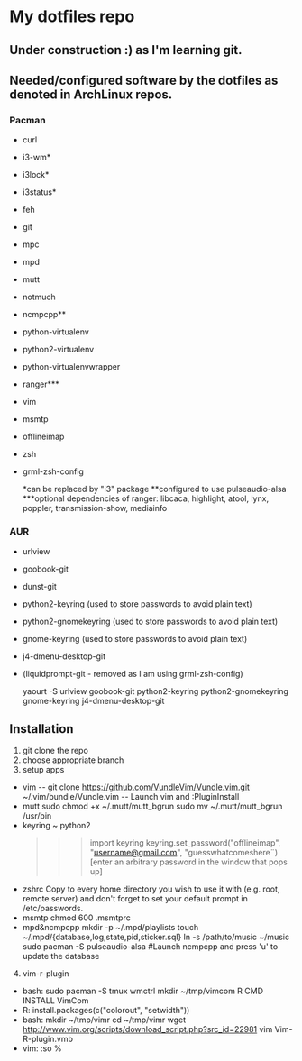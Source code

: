 # My dotfiles repo

Under construction :) as I'm learning git.
------------------------------------------

## Needed/configured software by the dotfiles as denoted in ArchLinux repos.
### Pacman
+ curl
+ i3-wm*
+ i3lock*
+ i3status*
+ feh
+ git
+ mpc
+ mpd
+ mutt
+ notmuch
+ ncmpcpp**
+ python-virtualenv
+ python2-virtualenv
+ python-virtualenvwrapper
+ ranger***
+ vim
+ msmtp
+ offlineimap
+ zsh
+ grml-zsh-config

	*can be replaced by "i3" package
	**configured to use pulseaudio-alsa
	***optional dependencies of ranger: libcaca, highlight, atool,
	lynx, poppler, transmission-show, mediainfo

### AUR
+ urlview
+ goobook-git
+ dunst-git
+ python2-keyring (used to store passwords to avoid plain text)
+ python2-gnomekeyring (used to store passwords to avoid plain text)
+ gnome-keyring (used to store passwords to avoid plain text)
+ j4-dmenu-desktop-git
+ (liquidprompt-git - removed as I am using grml-zsh-config)

	yaourt -S urlview goobook-git python2-keyring python2-gnomekeyring gnome-keyring j4-dmenu-desktop-git

## Installation
1. git clone the repo
2. choose appropriate branch
3. setup apps

- vim
--	git clone https://github.com/VundleVim/Vundle.vim.git ~/.vim/bundle/Vundle.vim
--	Launch vim and :PluginInstall
- mutt
	sudo chmod +x ~/.mutt/mutt_bgrun
	sudo mv ~/.mutt/mutt_bgrun /usr/bin
- keyring
	~ python2
	>>> import keyring
	>>> keyring.set_password("offlineimap", "username@gmail.com", "guesswhatcomeshere¨)
	[enter an arbitrary password in the window that pops up]
- zshrc
	Copy to every home directory you wish to use it with (e.g. root, remote
	server) and don't forget to set your default prompt in /etc/passwords.
- msmtp
	chmod 600 .msmtprc
- mpd&ncmpcpp
	mkdir -p ~/.mpd/playlists
	touch ~/.mpd/{database,log,state,pid,sticker.sql}
	ln -s /path/to/music ~/music
	sudo pacman -S pulseaudio-alsa
	#Launch ncmpcpp and press 'u' to update the database

4. vim-r-plugin

- bash:
	sudo pacman -S tmux wmctrl
	mkdir ~/tmp/vimcom
	R CMD INSTALL VimCom
- R: install.packages(c("colorout", "setwidth"))
- bash:
	mkdir ~/tmp/vimr
	cd ~/tmp/vimr
	wget http://www.vim.org/scripts/download_script.php?src_id=22981
	vim Vim-R-plugin.vmb
- vim:
	:so %
	<hit space as needed>

